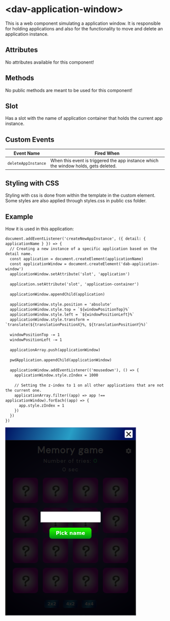 # &lt;dav-application-window&gt;

This is a web component simulating a application window. It is responsible for holding applications and also for the functionality to move and delete an application instance.

## Attributes

No attributes available for this component!

## Methods

No public methods are meant to be used for this component!

## Slot

Has a slot with the name of application container that holds the current app instance.

## Custom Events

| Event Name          |  Fired When                                                                         |
| ------------------- | ----------------------------------------------------------------------------------- |
| `deleteAppInstance` | When this event is triggered the app instance which the window holds, gets deleted. |

## Styling with CSS

Styling with css is done from within the template in the custom element. Some styles are also applied through styles.css in public css folder.

## Example

How it is used in this application:

```
document.addEventListener('createNewAppInstance', ({ detail: { applicationName } }) => {
  // Creating a new instance of a specific application based on the detail name.
  const application = document.createElement(applicationName)
  const applicationWindow = document.createElement('dab-application-window')
  applicationWindow.setAttribute('slot', 'application')

  application.setAttribute('slot', 'application-container')

  applicationWindow.appendChild(application)

  applicationWindow.style.position = 'absolute'
  applicationWindow.style.top = `${windowPositionTop}%`
  applicationWindow.style.left = `${windowPositionLeft}%`
  applicationWindow.style.transform = `translate(${translationPositionX}%, ${translationPositionY}%)`

  windowPositionTop -= 1
  windowPositionLeft -= 1

  applicationArray.push(applicationWindow)

  pwdApplication.appendChild(applicationWindow)

  applicationWindow.addEventListener(('mousedown'), () => {
    applicationWindow.style.zIndex = 1000

    // Setting the z-index to 1 on all other applications that are not the current one.
    applicationArray.filter((app) => app !== applicationWindow).forEach((app) => {
      app.style.zIndex = 1
    })
  })
})
```

![What the component looks like](./assets/ApplicationWindow.png)
